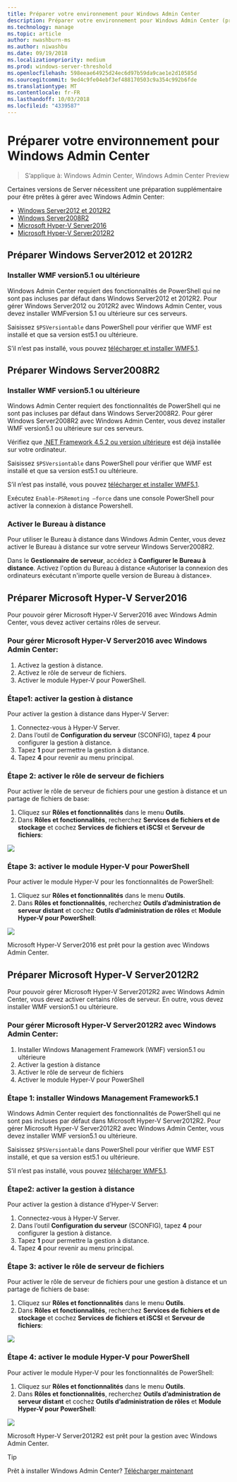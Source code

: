 ```yaml
---
title: Préparer votre environnement pour Windows Admin Center
description: Préparer votre environnement pour Windows Admin Center (projet Honolulu)
ms.technology: manage
ms.topic: article
author: nwashburn-ms
ms.author: niwashbu
ms.date: 09/19/2018
ms.localizationpriority: medium
ms.prod: windows-server-threshold
ms.openlocfilehash: 598eeae64925d24ec6d97b59da9cae1e2d10585d
ms.sourcegitcommit: 9ed4c9fe04ebf3ef488170503c9a354c992b6fde
ms.translationtype: MT
ms.contentlocale: fr-FR
ms.lasthandoff: 10/03/2018
ms.locfileid: "4339587"
---
```

# Préparer votre environnement pour Windows Admin Center

>S’applique à: Windows Admin Center, Windows Admin Center Preview

Certaines versions de Server nécessitent une préparation supplémentaire pour être prêtes à gérer avec Windows Admin Center:

- [Windows Server2012 et 2012R2](#prepare-windows-server-2012-and-2012-r2)
- [Windows Server2008R2](#prepare-windows-server-2008-r2)
- [Microsoft Hyper-V Server2016](#prepare-microsoft-hyper-v-server-2016)
- [Microsoft Hyper-V Server2012R2](#prepare-microsoft-hyper-v-server-2012-r2)

## Préparer Windows Server2012 et 2012R2

### Installer WMF version5.1 ou ultérieure

Windows Admin Center requiert des fonctionnalités de PowerShell qui ne sont pas incluses par défaut dans Windows Server2012 et 2012R2. Pour gérer Windows Server2012 ou 2012R2 avec Windows Admin Center, vous devez installer WMFversion 5.1 ou ultérieure sur ces serveurs.

Saisissez `$PSVersiontable` dans PowerShell pour vérifier que WMF est installé et que sa version est5.1 ou ultérieure.

S’il n’est pas installé, vous pouvez [télécharger et installer WMF5.1](https://docs.microsoft.com/powershell/wmf/5.1/install-configure).

## Préparer Windows Server2008R2

### Installer WMF version5.1 ou ultérieure

Windows Admin Center requiert des fonctionnalités de PowerShell qui ne sont pas incluses par défaut dans Windows Server2008R2. Pour gérer Windows Server2008R2 avec Windows Admin Center, vous devez installer WMF version5.1 ou ultérieure sur ces serveurs. 

Vérifiez que [.NET Framework 4.5.2 ou version ultérieure](https://docs.microsoft.com/dotnet/framework/install/on-windows-7) est déjà installée sur votre ordinateur.

Saisissez `$PSVersiontable` dans PowerShell pour vérifier que WMF est installé et que sa version est5.1 ou ultérieure.

S’il n’est pas installé, vous pouvez [télécharger et installer WMF5.1](https://docs.microsoft.com/powershell/wmf/5.1/install-configure).

Exécutez `Enable-PSRemoting –force` dans une console PowerShell pour activer la connexion à distance Powershell. 

### Activer le Bureau à distance

Pour utiliser le Bureau à distance dans Windows Admin Center, vous devez activer le Bureau à distance sur votre serveur Windows Server2008R2.

Dans le **Gestionnaire de serveur**, accédez à **Configurer le Bureau à distance**. Activez l'option du Bureau à distance «Autoriser la connexion des ordinateurs exécutant n'importe quelle version de Bureau à distance».

## Préparer Microsoft Hyper-V Server2016

Pour pouvoir gérer Microsoft Hyper-V Server2016 avec Windows Admin Center, vous devez activer certains rôles de serveur.

### Pour gérer Microsoft Hyper-V Server2016 avec Windows Admin Center:

1. Activez la gestion à distance.
2. Activez le rôle de serveur de fichiers.
3. Activer le module Hyper-V pour PowerShell.

### **Étape1:** activer la gestion à distance

Pour activer la gestion à distance dans Hyper-V Server:

1. Connectez-vous à Hyper-V Server.
2. Dans l’outil de **Configuration du serveur** (SCONFIG), tapez **4** pour configurer la gestion à distance.
3. Tapez **1** pour permettre la gestion à distance.
4. Tapez **4** pour revenir au menu principal.

### **Étape 2:** activer le rôle de serveur de fichiers

Pour activer le rôle de serveur de fichiers pour une gestion à distance et un partage de fichiers de base:

1. Cliquez sur **Rôles et fonctionnalités** dans le menu **Outils**.
2. Dans **Rôles et fonctionnalités**, recherchez **Services de fichiers et de stockage** et cochez **Services de fichiers et iSCSI** et **Serveur de fichiers**:

![](../media/prepare-environment/c6c30b812d96afcc1edcdb6f52f0e13c.png)

### **Étape 3:** activer le module Hyper-V pour PowerShell

Pour activer le module Hyper-V pour les fonctionnalités de PowerShell:

1. Cliquez sur **Rôles et fonctionnalités** dans le menu **Outils**.
2. Dans **Rôles et fonctionnalités**, recherchez **Outils d’administration de serveur distant** et cochez **Outils d’administration de rôles** et **Module Hyper-V pour PowerShell**:

![](../media/prepare-environment/7ab0999602b7083733525bd0c1ba2747.png)

Microsoft Hyper-V Server2016 est prêt pour la gestion avec Windows Admin Center.

## Préparer Microsoft Hyper-V Server2012R2

Pour pouvoir gérer Microsoft Hyper-V Server2012R2 avec Windows Admin Center, vous devez activer certains rôles de serveur.  En outre, vous devez installer WMF version5.1 ou ultérieure.

### Pour gérer Microsoft Hyper-V Server2012R2 avec Windows Admin Center:

1. Installer Windows Management Framework (WMF) version5.1 ou ultérieure
2. Activer la gestion à distance
3. Activer le rôle de serveur de fichiers
4. Activer le module Hyper-V pour PowerShell

### **Étape 1:** installer Windows Management Framework5.1

Windows Admin Center requiert des fonctionnalités de PowerShell qui ne sont pas incluses par défaut dans Microsoft Hyper-V Server2012R2. Pour gérer Microsoft Hyper-V Server2012R2 avec Windows Admin Center, vous devez installer WMF version5.1 ou ultérieure.

Saisissez `$PSVersiontable` dans PowerShell pour vérifier que WMF EST installé, et que sa version est5.1 ou ultérieure. 

S’il n’est pas installé, vous pouvez [télécharger WMF5.1](https://docs.microsoft.com/powershell/wmf/5.1/install-configure).

### **Étape2:** activer la gestion à distance 

Pour activer la gestion à distance d’Hyper-V Server:

1. Connectez-vous à Hyper-V Server.
2. Dans l’outil **Configuration du serveur** (SCONFIG), tapez **4** pour configurer la gestion à distance.
3. Tapez **1** pour permettre la gestion à distance.
4. Tapez **4** pour revenir au menu principal.

### Étape 3: activer le rôle de serveur de fichiers

Pour activer le rôle de serveur de fichiers pour une gestion à distance et un partage de fichiers de base:

1. Cliquez sur **Rôles et fonctionnalités** dans le menu **Outils**.
2. Dans **Rôles et fonctionnalités**, recherchez **Services de fichiers et de stockage** et cochez **Services de fichiers et iSCSI** et **Serveur de fichiers**:

![](../media/prepare-environment/c6c30b812d96afcc1edcdb6f52f0e13c.png)

### Étape 4: activer le module Hyper-V pour PowerShell ##

Pour activer le module Hyper-V pour les fonctionnalités de PowerShell:

1. Cliquez sur **Rôles et fonctionnalités** dans le menu **Outils**.
2. Dans **Rôles et fonctionnalités**, recherchez **Outils d’administration de serveur distant** et cochez **Outils d’administration de rôles** et **Module Hyper-V pour PowerShell**:

![](../media/prepare-environment/7ab0999602b7083733525bd0c1ba2747.png)

Microsoft Hyper-V Server2012R2 est prêt pour la gestion avec Windows Admin Center.

> [!Tip]
> Prêt à installer Windows Admin Center? [Télécharger maintenant](https://docs.microsoft.com/windows-server/manage/windows-admin-center/understand/windows-admin-center#download-now)